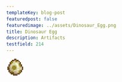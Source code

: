 ```yaml
---
templateKey: blog-post
featuredpost: false
featuredimage: ../assets/Dinosaur_Egg.png
title: Dinosaur Egg
description: Artifacts
testfield: 214
---
```

![Dinosaur Egg](../assets/Dinosaur_Egg.png)